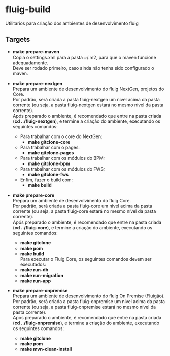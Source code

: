 # fluig-build
Utilitarios para criação dos ambientes de desenvolvimento fluig

## Targets
+ **make prepare-maven**<br>
Copia o settings.xml para a pasta ~/.m2, para que o maven funcione adequadamente.<br>
Deve ser rodado primeiro, caso ainda não tenha sido configurado o maven.

+ **make prepare-nextgen**<br>
Prepara um ambiente de desenvolvimento do fluig NextGen, projetos do Core.<br>
Por padrão, será criada a pasta fluig-nextgen um nivel acima da pasta corrente (ou seja, a pasta fluig-nextgen estará no mesmo nível da pasta corrente).<br>
Após preparado o ambiente, é recomendado que entre na pasta criada (**cd ../fluig-nextgen**), e termine a criação do ambiente, executando os seguintes comandos:<br>
    - Para trabalhar com o core do NextGen:
        + **make gitclone-core**<br>
    - Para trabalhar com o pages:
        + **make gitclone-pages**</br>
    - Para trabalhar com os módulos do BPM:
        + **make gitclone-bpm**    
    - Para trabalhar com os módulos do FWS:
        + **make gitclone-fws**
    - Enfim, fazer o build com:
        + **make build**<br>

+ **make prepare-core**<br>
Prepara um ambiente de desenvolvimento do fluig Core.<br>
Por padrão, será criada a pasta fluig-core um nivel acima da pasta corrente (ou seja, a pasta fluig-core estará no mesmo nível da pasta corrente).<br>
Após preparado o ambiente, é recomendado que entre na pasta criada (**cd ../fluig-core**), e termine a criação do ambiente, executando os seguintes comandos:<br>
    + **make gitclone**<br>
    + **make pom**<br>
    + **make build**<br>
    Para executar o Fluig Core, os seguintes comandos devem ser executados:
    + **make run-db**<br>
    + **make run-migration**<br>
    + **make run-app**<br>

+ **make prepare-onpremise**<br>
Prepara um ambiente de desenvolvimento do fluig On Premise (Fluigão).<br>
Por padrão, será criada a pasta fluig-onpremise um nivel acima da pasta corrente (ou seja, a pasta fluig-onpremise estará no mesmo nível da pasta corrente).<br>
Após preparado o ambiente, é recomendado que entre na pasta criada (**cd ../fluig-onpremise**), e termine a criação do ambiente, executando os seguintes comandos:<br>
    + **make gitclone**<br>
    + **make pom**<br>
    + **make mvn-clean-install**<br>
